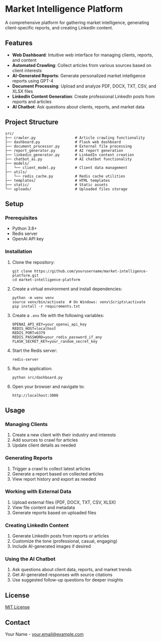 # Market Intelligence Platform

A comprehensive platform for gathering market intelligence, generating client-specific reports, and creating LinkedIn content.

## Features

- **Web Dashboard**: Intuitive web interface for managing clients, reports, and content
- **Automated Crawling**: Collect articles from various sources based on client interests
- **AI-Generated Reports**: Generate personalized market intelligence reports using GPT-4
- **Document Processing**: Upload and analyze PDF, DOCX, TXT, CSV, and XLSX files
- **LinkedIn Content Generation**: Create professional LinkedIn posts from reports and articles
- **AI Chatbot**: Ask questions about clients, reports, and market data

## Project Structure

```
src/
├── crawler.py                  # Article crawling functionality
├── dashboard.py                # Flask web dashboard
├── document_processor.py       # External file processing
├── report_generator.py         # AI report generation
├── linkedin_generator.py       # LinkedIn content creation
├── chatbot_ai.py               # AI chatbot functionality
├── models/
│   └── client_model.py         # Client data management
├── utils/
│   └── redis_cache.py          # Redis cache utilities
├── templates/                  # HTML templates
├── static/                     # Static assets
└── uploads/                    # Uploaded files storage
```

## Setup

### Prerequisites

- Python 3.8+
- Redis server
- OpenAI API key

### Installation

1. Clone the repository:
   ```
   git clone https://github.com/yourusername/market-intelligence-platform.git
   cd market-intelligence-platform
   ```

2. Create a virtual environment and install dependencies:
   ```
   python -m venv venv
   source venv/bin/activate  # On Windows: venv\Scripts\activate
   pip install -r requirements.txt
   ```

3. Create a `.env` file with the following variables:
   ```
   OPENAI_API_KEY=your_openai_api_key
   REDIS_HOST=localhost
   REDIS_PORT=6379
   REDIS_PASSWORD=your_redis_password_if_any
   FLASK_SECRET_KEY=your_random_secret_key
   ```

4. Start the Redis server:
   ```
   redis-server
   ```

5. Run the application:
   ```
   python src/dashboard.py
   ```

6. Open your browser and navigate to:
   ```
   http://localhost:3000
   ```

## Usage

### Managing Clients

1. Create a new client with their industry and interests
2. Add sources to crawl for articles
3. Update client details as needed

### Generating Reports

1. Trigger a crawl to collect latest articles
2. Generate a report based on collected articles
3. View report history and export as needed

### Working with External Data

1. Upload external files (PDF, DOCX, TXT, CSV, XLSX)
2. View file content and metadata
3. Generate reports based on uploaded files

### Creating LinkedIn Content

1. Generate LinkedIn posts from reports or articles
2. Customize the tone (professional, casual, engaging)
3. Include AI-generated images if desired

### Using the AI Chatbot

1. Ask questions about client data, reports, and market trends
2. Get AI-generated responses with source citations
3. Use suggested follow-up questions for deeper insights

## License

[MIT License](LICENSE)

## Contact

Your Name - your.email@example.com 